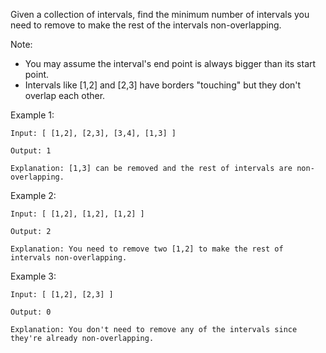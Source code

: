 Given a collection of intervals, find the minimum number of intervals you need to remove to make the rest of the intervals non-overlapping.

Note:

* You may assume the interval's end point is always bigger than its start point.
* Intervals like [1,2] and [2,3] have borders "touching" but they don't overlap each other.

Example 1:

~~~
Input: [ [1,2], [2,3], [3,4], [1,3] ]

Output: 1

Explanation: [1,3] can be removed and the rest of intervals are non-overlapping.
~~~

Example 2:

~~~
Input: [ [1,2], [1,2], [1,2] ]

Output: 2

Explanation: You need to remove two [1,2] to make the rest of intervals non-overlapping.
~~~

Example 3:

~~~
Input: [ [1,2], [2,3] ]

Output: 0

Explanation: You don't need to remove any of the intervals since they're already non-overlapping.
~~~
